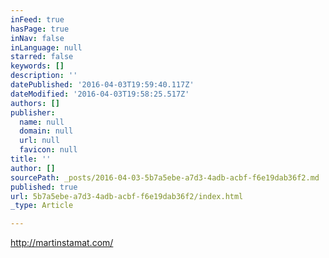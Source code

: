 ```yaml
---
inFeed: true
hasPage: true
inNav: false
inLanguage: null
starred: false
keywords: []
description: ''
datePublished: '2016-04-03T19:59:40.117Z'
dateModified: '2016-04-03T19:58:25.517Z'
authors: []
publisher:
  name: null
  domain: null
  url: null
  favicon: null
title: ''
author: []
sourcePath: _posts/2016-04-03-5b7a5ebe-a7d3-4adb-acbf-f6e19dab36f2.md
published: true
url: 5b7a5ebe-a7d3-4adb-acbf-f6e19dab36f2/index.html
_type: Article

---
```

http://martinstamat.com/